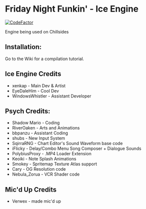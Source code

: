 # Friday Night Funkin' - Ice Engine
[![CodeFactor](https://www.codefactor.io/repository/github/xenkap/iceengine/badge/main)](https://www.codefactor.io/repository/github/xenkap/iceengine/overview/main)

Engine being used on Chillsides

## Installation:

Go to the Wiki for a compilation tutorial.

## Ice Engine Credits
* xenkap - Main Dev & Artist
* EyeDaleHim - Cool Dev
* WindowsWhistler - Assistant Developer

## Psych Credits:
* Shadow Mario - Coding
* RiverOaken - Arts and Animations
* bbpanzu - Assistant Coding
* shubs - New Input System
* SqirraRNG - Chart Editor's Sound Waveform base code
* iFlicky - Delay/Combo Menu Song Composer + Dialogue Sounds
* PolybiusProxy - .MP4 Loader Extension
* Keoiki - Note Splash Animations
* Smokey - Spritemap Texture Atlas support
* Cary - OG Resolution code
* Nebula_Zorua - VCR Shader code

## Mic'd Up Credits
* Verwex - made mic'd up

